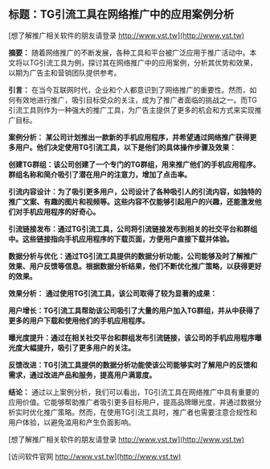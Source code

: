 ## **标题：TG引流工具在网络推广中的应用案例分析**

[想了解推广相关软件的朋友请登录 http://www.vst.tw](http://www.vst.tw)

**摘要：**
随着网络推广的不断发展，各种工具和平台被广泛应用于推广活动中。本文将以TG引流工具为例，探讨其在网络推广中的应用案例，分析其优势和效果，以期为广告主和营销团队提供参考。

**引言：**
在当今互联网时代，企业和个人都意识到了网络推广的重要性。然而，如何有效地进行推广，吸引目标受众的关注，成为了推广者面临的挑战之一。而TG引流工具则作为一种强大的推广工具，为广告主提供了更多的机会和方式来实现推广目标。

**案例分析：**
**某公司计划推出一款新的手机应用程序，并希望通过网络推广获得更多用户。他们决定使用TG引流工具，以下是他们的具体操作步骤及效果：**

**创建TG群组：该公司创建了一个专门的TG群组，用来推广他们的手机应用程序。群组名称和简介吸引了潜在用户的注意力，增加了点击率。**

**引流内容设计：为了吸引更多用户，公司设计了各种吸引人的引流内容，如独特的推广文案、有趣的图片和视频等。这些内容不仅能够引起用户的兴趣，还能激发他们对手机应用程序的好奇心。**

**引流链接发布：通过TG引流工具，公司将引流链接发布到相关的社交平台和群组中。这些链接指向手机应用程序的下载页面，方便用户直接下载并体验。**

**数据分析与优化：通过TG引流工具提供的数据分析功能，公司能够及时了解推广效果、用户反馈等信息。根据数据分析结果，他们不断优化推广策略，以获得更好的效果。**

**效果分析：**
**通过使用TG引流工具，该公司取得了较为显著的成果：**

**用户增长：TG引流工具帮助该公司吸引了大量的用户加入TG群组，并从中获得了更多的用户下载和使用他们的手机应用程序。**

**曝光度提升：通过在相关社交平台和群组发布引流链接，该公司的手机应用程序曝光度大幅提升，吸引了更多用户的关注。**

**反馈改进：TG引流工具提供的数据分析功能使该公司能够实时了解用户的反馈和需求，通过改进产品和服务，提高用户满意度。**

**结论：**
通过以上案例分析，我们可以看出，TG引流工具在网络推广中具有重要的应用价值。它能够帮助推广者吸引更多目标用户，提高品牌曝光度，并通过数据分析实时优化推广策略。然而，在使用TG引流工具时，推广者也需要注意合规性和用户体验，以避免滥用和产生负面影响。

[想了解推广相关软件的朋友请登录 http://www.vst.tw](http://www.vst.tw)


[访问软件官网 http://www.vst.tw](http://www.vst.tw)
